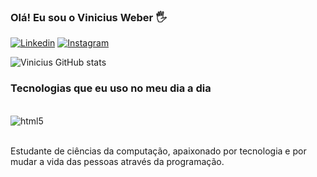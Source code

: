 
### Olá! Eu sou o Vinicius Weber 🖐️

[![Linkedin](https://img.shields.io/badge/LinkedIn-0077B5?style=for-the-badge&logo=linkedin&logoColor=white)](https://www.linkedin.com/in/viniciusweber/)
[![Instagram](https://img.shields.io/badge/Instagram-E4405F?style=for-the-badge&logo=instagram&logoColor=white)](https://www.instagram.com/viniciussweber)

![Vinicius GitHub stats](https://github-readme-stats.vercel.app/api?username=viniciuss13&show_icons=true&theme=dracula)


### Tecnologias que eu uso no meu dia a dia

<div style="display: inline_block"><br/>
    <img align="center" alt="html5" src="https://img.shields.io/badge/Python-3776AB?style=for-the-badge&logo=python&logoColor=white" />
</div><br/>

Estudante de ciências da computação, apaixonado por tecnologia e por mudar a vida das pessoas através da programação.
